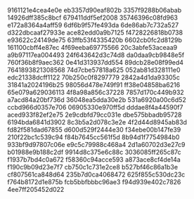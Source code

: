9161121e4cea4e0e
eb3357d90eaf802b
3357f9288b06abab
14926dff385c8bcf
679411ddf5ef2008
35746396c08fd963
e172a8364a4aff59
6df6b9f57fe493da
6de86ab7c732a527
d322dbcaaf27933e
ace82edd0a9b7125
f4728226818b0738
e93622c24149de75
63ffb53f4335420b
6602cb0fc2d8129b
161100cbff4e87ec
4f69eeba69775566
20c3abfe53aceaa9
a9b97117ea004493
24f643642d3c74d8
da0daa9cb9848e5f
760f36b8f9aec362
0e41d313937dd554
89dcb28e08f99ed4
7641893821308568
74d7cbe57818a625
052ab81d328111e0
edc21338dcff1122
70b250c0f8297779
2842a4d1da93305c
31841a2024196b25
98056d478e749f91
ff38e04858ba6216
65e079a629036113
4f8a98a856c37228
7857d170c449b932
a7acd84a20bf736d
36048ea5dda30e2b
531a6920a00c6d52
ccbd966d0357e706
06905330e970ff5d
dddae8f4a44590f7
aced933f82ef2e75
2e9cdbfd79cc031e
dbe575bbadb95728
6194bda6841d3902
8c3b5a2d078c3e2e
4f2d44d8945ab83d
fd82f581dad67855
d600d529f2444e30
f34ebe00b147fe39
210f22bc1c539c94
f84b7645cc561f5d
8b94d1f7754984b0
933bf9d97807c06e
e9c5c79988c468a4
2d1a60702d3e27c9
b01988e9b188c2df
9914d8c375e6c88c
3036085ff265c87c
f1937b7bd4c0a672
f58360c94acce593
a873ace8cf4de14a
f190c9b09d23e7f7
cb750c1c731e2ce8
b527bf46c86a1b3e
cf807561ca848d64
235b7d0ca4068472
625f855c530dc23c
f764b8172d1e875b
fcb5bbfbbbc96ae3
f94d939e402c7826
4ee7ff205452d022
